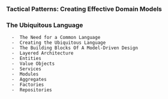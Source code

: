

### Tactical Patterns: Creating Effective Domain Models
        
### The Ubiquitous Language
      -  The Need for a Common Language
      -  Creating the Ubiquitous Language
      -  The Building Blocks Of A Model-Driven Design
      -  Layered Architecture
      -  Entities
      -  Value Objects
      -  Services
      -  Modules
      -  Aggregates
      -  Factories
      -  Repositories
